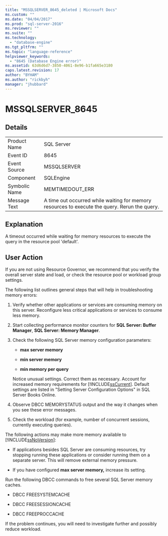 ```yaml
---
title: "MSSQLSERVER_8645_deleted | Microsoft Docs"
ms.custom: ""
ms.date: "04/04/2017"
ms.prod: "sql-server-2016"
ms.reviewer: ""
ms.suite: ""
ms.technology: 
  - "database-engine"
ms.tgt_pltfrm: ""
ms.topic: "language-reference"
helpviewer_keywords: 
  - "8645 (Database Engine error)"
ms.assetid: 63d6d6d7-3850-4061-8e96-b1fa665e3180
caps.latest.revision: 17
author: "BYHAM"
ms.author: "rickbyh"
manager: "jhubbard"
---
```

# MSSQLSERVER_8645
  
## Details  
  
|||  
|-|-|  
|Product Name|SQL Server|  
|Event ID|8645|  
|Event Source|MSSQLSERVER|  
|Component|SQLEngine|  
|Symbolic Name|MEMTIMEDOUT_ERR|  
|Message Text|A time out occurred while waiting for memory resources to execute the query. Rerun the query.|  
  
## Explanation  
A timeout occurred while waiting for memory resources to execute the query in the resource pool 'default'.  
  
## User Action  
If you are not using Resource Governor, we recommend that you verify the overall server state and load, or check the resource pool or workload group settings.  
  
The following list outlines general steps that will help in troubleshooting memory errors:  
  
1.  Verify whether other applications or services are consuming memory on this server. Reconfigure less critical applications or services to consume less memory.  
  
2.  Start collecting performance monitor counters for **SQL Server: Buffer Manager**, **SQL Server: Memory Manager**.  
  
3.  Check the following SQL Server memory configuration parameters:  
  
    -   **max server memory**  
  
    -   **min server memory**  
  
    -   **min memory per query**  
  
    Notice unusual settings. Correct them as necessary. Account for increased memory requirements for [!INCLUDE[ssCurrent](../../includes/sscurrent-md.md)]. Default settings are listed in "Setting Server Configuration Options" in SQL Server Books Online.  
  
4.  Observe DBCC MEMORYSTATUS output and the way it changes when you see these error messages.  
  
5.  Check the workload (for example, number of concurrent sessions, currently executing queries).  
  
The following actions may make more memory available to [!INCLUDE[ssNoVersion](../../includes/ssnoversion-md.md)]:  
  
-   If applications besides SQL Server are consuming resources, try stopping running these applications or consider running them on a separate server. This will remove external memory pressure.  
  
-   If you have configured **max server memory,** increase its setting.  
  
Run the following DBCC commands to free several SQL Server memory caches.  
  
-   DBCC FREESYSTEMCACHE  
  
-   DBCC FREESESSIONCACHE  
  
-   DBCC FREEPROCCACHE  
  
If the problem continues, you will need to investigate further and possibly reduce workload.  
  

